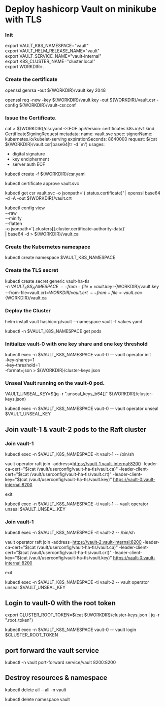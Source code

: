 # Deploy hashicorp Vault on minikube with TLS

### Init 
export VAULT_K8S_NAMESPACE="vault" \
export VAULT_HELM_RELEASE_NAME="vault" \
export VAULT_SERVICE_NAME="vault-internal" \
export K8S_CLUSTER_NAME="cluster.local" \
export WORKDIR=.

### Create the certificate

openssl genrsa -out ${WORKDIR}/vault.key 2048

openssl req -new -key ${WORKDIR}/vault.key -out ${WORKDIR}/vault.csr -config ${WORKDIR}/vault-csr.conf

### Issue the Certificate.

cat > ${WORKDIR}/csr.yaml <<EOF
apiVersion: certificates.k8s.io/v1
kind: CertificateSigningRequest
metadata:
   name: vault.svc
spec:
   signerName: kubernetes.io/kubelet-serving
   expirationSeconds: 8640000
   request: $(cat ${WORKDIR}/vault.csr|base64|tr -d '\n')
   usages:
   - digital signature
   - key encipherment
   - server auth
EOF


kubectl create -f ${WORKDIR}/csr.yaml

kubectl certificate approve vault.svc

kubectl get csr vault.svc -o jsonpath='{.status.certificate}' | openssl base64 -d -A -out ${WORKDIR}/vault.crt

kubectl config view \
--raw \
--minify \
--flatten \
-o jsonpath='{.clusters[].cluster.certificate-authority-data}' \
| base64 -d > ${WORKDIR}/vault.ca

### Create the Kubernetes namespace

kubectl create namespace $VAULT_K8S_NAMESPACE

### Create the TLS secret

kubectl create secret generic vault-ha-tls \
-n $VAULT_K8S_NAMESPACE \
--from-file=vault.key=${WORKDIR}/vault.key \
--from-file=vault.crt=${WORKDIR}/vault.crt \
--from-file=vault.ca=${WORKDIR}/vault.ca

### Deploy the Cluster

helm install vault hashicorp/vault --namespace vault -f values.yaml

kubectl -n $VAULT_K8S_NAMESPACE get pods

### Initialize vault-0 with one key share and one key threshold

kubectl exec -n $VAULT_K8S_NAMESPACE vault-0 -- vault operator init \
-key-shares=1 \
-key-threshold=1 \
-format=json > ${WORKDIR}/cluster-keys.json

### Unseal Vault running on the vault-0 pod.

VAULT_UNSEAL_KEY=$(jq -r ".unseal_keys_b64[]" ${WORKDIR}/cluster-keys.json)

kubectl exec -n $VAULT_K8S_NAMESPACE vault-0 -- vault operator unseal $VAULT_UNSEAL_KEY

## Join vault-1 & vault-2 pods to the Raft cluster

### Join vault-1 

kubectl exec -n $VAULT_K8S_NAMESPACE -it vault-1 -- /bin/sh

vault operator raft join -address=https://vault-1.vault-internal:8200 
-leader-ca-cert="$(cat /vault/userconfig/vault-ha-tls/vault.ca)" 
-leader-client-cert="$(cat /vault/userconfig/vault-ha-tls/vault.crt)" 
-leader-client-key="$(cat /vault/userconfig/vault-ha-tls/vault.key)" https://vault-0.vault-internal:8200

exit

kubectl exec -n $VAULT_K8S_NAMESPACE -ti vault-1 -- vault operator unseal $VAULT_UNSEAL_KEY

### Join vault-1

kubectl exec -n $VAULT_K8S_NAMESPACE -it vault-2 -- /bin/sh

vault operator raft join -address=https://vault-2.vault-internal:8200 
-leader-ca-cert="$(cat /vault/userconfig/vault-ha-tls/vault.ca)" 
-leader-client-cert="$(cat /vault/userconfig/vault-ha-tls/vault.crt)" 
-leader-client-key="$(cat /vault/userconfig/vault-ha-tls/vault.key)" https://vault-0.vault-internal:8200

exit

kubectl exec -n $VAULT_K8S_NAMESPACE -ti vault-2 -- vault operator unseal $VAULT_UNSEAL_KEY

## Login to vault-0 with the root token

export CLUSTER_ROOT_TOKEN=$(cat ${WORKDIR}/cluster-keys.json | jq -r ".root_token")

kubectl exec -n $VAULT_K8S_NAMESPACE vault-0 -- vault login $CLUSTER_ROOT_TOKEN

## port forward the vault service

kubectl -n vault port-forward service/vault 8200:8200

## Destroy resources & namespace

kubectl delete all --all -n vault

kubectl delete namespace  vault
